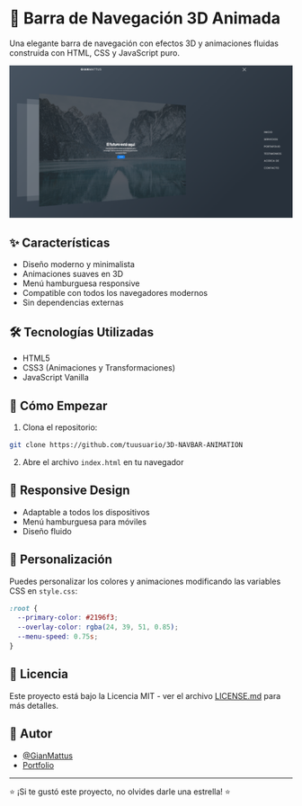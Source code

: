 # 🚀 Barra de Navegación 3D Animada

Una elegante barra de navegación con efectos 3D y animaciones fluidas construida con HTML, CSS y JavaScript puro.

![Vista previa del proyecto](preview.png)

## ✨ Características

- Diseño moderno y minimalista
- Animaciones suaves en 3D
- Menú hamburguesa responsive
- Compatible con todos los navegadores modernos
- Sin dependencias externas

## 🛠️ Tecnologías Utilizadas

- HTML5
- CSS3 (Animaciones y Transformaciones)
- JavaScript Vanilla

## 🚦 Cómo Empezar

1. Clona el repositorio:
```bash
git clone https://github.com/tuusuario/3D-NAVBAR-ANIMATION
```

2. Abre el archivo `index.html` en tu navegador

## 📱 Responsive Design

- Adaptable a todos los dispositivos
- Menú hamburguesa para móviles
- Diseño fluido

## 🎨 Personalización

Puedes personalizar los colores y animaciones modificando las variables CSS en `style.css`:

```css
:root {
  --primary-color: #2196f3;
  --overlay-color: rgba(24, 39, 51, 0.85);
  --menu-speed: 0.75s;
}
```

## 📄 Licencia

Este proyecto está bajo la Licencia MIT - ver el archivo [LICENSE.md](https://github.com/gianmattus-programmer/NAVBAR-3D/blob/main/LICENSE) para más detalles.

## 👤 Autor

- [@GianMattus](https://github.com/gianmattus-programmer)
- [Portfolio](https://gianmattus-programmer.netlify.app)

---
⭐️ ¡Si te gustó este proyecto, no olvides darle una estrella! ⭐️
